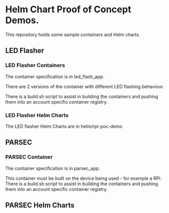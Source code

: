 # Helm Chart Proof of Concept Demos.

This repository holds some sample containers and Helm charts.

## LED Flasher

### LED Flasher Containers

The container specification is in led_flash_app.

There are 2 versions of the container with different LED flashing behaviour.

There is a build.sh script to assist in building the containers and pushing them into an account specific container registry.

### LED Flasher Helm Charts

The LED flasher Helm Charts are in helm/rpi-poc-demo


## PARSEC

### PARSEC Container

The container specification is in parsec_app.

This container must be built on the device being used - for example a RPi.
There is a build.sh script to assist in building the containers and pushing them into an account specific container registry.

## PARSEC Helm Charts


